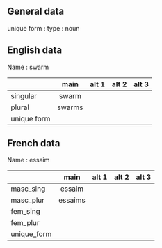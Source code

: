 ## General data

unique form :
type : noun

## English data

Name : swarm

|             |  main  | alt 1 | alt 2 | alt 3 |
| :---------- | :----: | :---: | :---: | ----- |
| singular    | swarm  |       |       |       |
| plural      | swarms |       |       |       |
| unique form |        |       |       |       |

## French data

Name : essaim

|             |  main   | alt 1 | alt 2 | alt 3 |
| :---------- | :-----: | :---: | :---: | :---: |
| masc_sing   | essaim  |       |       |       |
| masc_plur   | essaims |       |       |       |
| fem_sing    |         |       |       |       |
| fem_plur    |         |       |       |       |
| unique_form |         |       |       |       |


